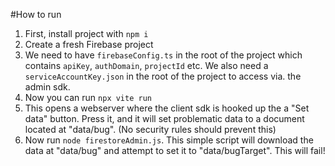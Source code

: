 #How to run
1. First, install project with `npm i`
3. Create a fresh Firebase project
2. We need to have `firebaseConfig.ts` in the root of the project which contains `apiKey`, `authDomain`, `projectId` etc. We also need a `serviceAccountKey.json` in the root of the project to access via. the admin sdk.
2. Now you can run `npx vite run`
3. This opens a webserver where the client sdk is hooked up the a "Set data" button. Press it, and it will set problematic data to a document located at "data/bug". (No security rules should prevent this)
7. Now run `node firestoreAdmin.js`. This simple script will download the data at "data/bug" and attempt to set it to "data/bugTarget". This will fail!